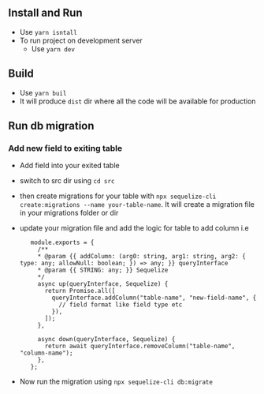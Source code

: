 ## Install and Run

- Use `yarn isntall`
- To run project on development server
  - Use `yarn dev`

## Build

- Use `yarn buil`
- It will produce `dist` dir where all the code will be available for production

## Run db migration

### Add new field to exiting table

- Add field into your exited table
- switch to src dir using `cd src`
- then create migrations for your table with `npx sequelize-cli create:migrations --name your-table-name`. It will create a migration file in your migrations folder or dir
- update your migration file and add the logic for table to add column i.e

  ```
     module.exports = {
       /**
       * @param {{ addColumn: (arg0: string, arg1: string, arg2: { type: any; allowNull: boolean; }) => any; }} queryInterface
       * @param {{ STRING: any; }} Sequelize
       */
       async up(queryInterface, Sequelize) {
         return Promise.all([
           queryInterface.addColumn("table-name", "new-field-name", {
             // field format like field type etc
           }),
         ]);
       },

       async down(queryInterface, Sequelize) {
         return await queryInterface.removeColumn("table-name", "column-name");
       },
     };
  ```

- Now run the migration using `npx sequelize-cli db:migrate`
